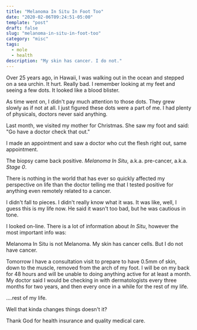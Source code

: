 ```yaml
---
title: "Melanoma In Situ In Foot Too"
date: "2020-02-06T09:24:51-05:00"
template: "post"
draft: false
slug: "melanoma-in-situ-in-foot-too"
category: "misc"
tags:
  - mole
  - health
description: "My skin has cancer. I do not."
---
```


Over 25 years ago, in Hawaii, I was walking out in the ocean and stepped on a sea urchin. It hurt.
Really bad. I remember looking at my feet and seeing a few dots. It looked like a blood blister.

As time went on, I didn't pay much attention to those dots. They grew slowly as if not at all. 
I just figured these dots were a part of me. I had plenty of physicals, doctors never said anything.

Last month, we visited my mother for Christmas. She saw my foot and said: "Go have a doctor check
that out." 

I made an appointment and saw a doctor who cut the flesh right out, same appointment.

The biopsy came back positive. *Melanoma In Situ*, a.k.a. pre-cancer, a.k.a. _Stage 0_.

There is nothing in the world that has ever so quickly affected my perspective on life than the doctor
telling me that I tested positive for anything even remotely related to a cancer.

I didn't fall to pieces. I didn't really know what it was. It was like, well, I guess this is my
life now. He said it wasn't too bad, but he was cautious in tone.

I looked on-line. There is a lot of information about _In Situ_, however the most important info was:

Melanoma In Situ is not Melanoma. My skin has cancer cells. But I do not have cancer.

Tomorrow I have a consultation visit to prepare to have 0.5mm of skin, down to the muscle, removed from the
arch of my foot. I will be on my back for 48 hours and will be unable to doing anything active for
at least a month. My doctor said I would be checking in with dermatologists every three months for
two years, and then every once in a while for the rest of my life.

....rest of my life.

Well that kinda changes things doesn't it?

Thank God for health insurance and quality medical care.

